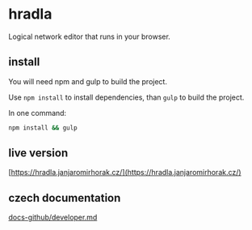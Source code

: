 # hradla
Logical network editor that runs in your browser.

## install
You will need npm and gulp to build the project.

Use `npm install` to install dependencies, than `gulp` to build the project. 

In one command:
```bash
npm install && gulp
```

## live version
[https://hradla.janjaromirhorak.cz/](https://hradla.janjaromirhorak.cz/)

## czech documentation
[docs-github/developer.md](docs-github/developer.md)